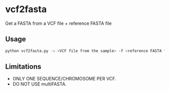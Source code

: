 # vcf2fasta
Get a FASTA from a VCF file + reference FASTA file

## Usage
```bash
python vcf2fasta.py -v <VCF file from the sample> -f <reference FASTA file> -o <FASTA file from the sample>
```

## Limitations
- ONLY ONE SEQUENCE/CHROMOSOME PER VCF.
- DO NOT USE multiFASTA.
